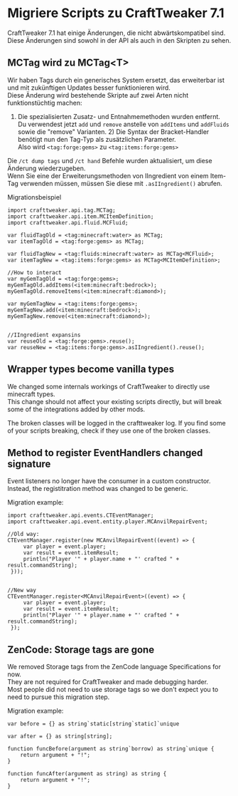 # Migriere Scripts zu CraftTweaker 7.1

CraftTweaker 7.1 hat einige Änderungen, die nicht abwärtskompatibel sind. Diese Änderungen sind sowohl in der API als auch in den Skripten zu sehen.


## MCTag wird zu MCTag&LT;T&GT;

Wir haben Tags durch ein generisches System ersetzt, das erweiterbar ist und mit zukünftigen Updates besser funktionieren wird.  
Diese Änderung wird bestehende Skripte auf zwei Arten nicht funktionstüchtig machen:

1) Die spezialisierten Zusatz- und Entnahmemethoden wurden entfernt. <br>Du verwendest jetzt `add` und `remove` anstelle von `addItems` und `addFluids` sowie die "remove" Varianten. 2) Die Syntax der Bracket-Handler benötigt nun den Tag-Typ als zusätzlichen Parameter. <br>Also wird `<tag:forge:gems>` zu `<tag:items:forge:gems>`

Die `/ct dump tags` und `/ct hand` Befehle wurden aktualisiert, um diese Änderung wiederzugeben.  
Wenn Sie eine der Erweiterungsmethoden von IIngredient von einem Item-Tag verwenden müssen, müssen Sie diese mit `.asIIngredient()` abrufen.

Migrationsbeispiel
```zenscript
import crafttweaker.api.tag.MCTag;
import crafttweaker.api.item.MCItemDefinition;
import crafttweaker.api.fluid.MCFluid;

var fluidTagOld = <tag:minecraft:water> as MCTag;
var itemTagOld = <tag:forge:gems> as MCTag;

var fluidTagNew = <tag:fluids:minecraft:water> as MCTag<MCFluid>;
var itemTagNew = <tag:items:forge:gems> as MCTag<MCItemDefinition>;

//How to interact
var myGemTagOld = <tag:forge:gems>;
myGemTagOld.addItems(<item:minecraft:bedrock>);
myGemTagOld.removeItems(<item:minecraft:diamond>);

var myGemTagNew = <tag:items:forge:gems>;
myGemTagNew.add(<item:minecraft:bedrock>);
myGemTagNew.remove(<item:minecraft:diamond>);


//IIngredient expansins
var reuseOld = <tag:forge:gems>.reuse();
var reuseNew = <tag:items:forge:gems>.asIIngredient().reuse();
```


## Wrapper types become vanilla types

We changed some internals workings of CraftTweaker to directly use minecraft types.  
This change should not affect your existing scripts directly, but will break some of the integrations added by other mods.

The broken classes will be logged in the crafttweaker log. If you find some of your scripts breaking, check if they use one of the broken classes.


## Method to register EventHandlers changed signature

Event listeners no longer have the consumer in a custom constructor.  
Instead, the registitration method was changed to be generic.

Migration example:
```zenscript
import crafttweaker.api.events.CTEventManager;
import crafttweaker.api.event.entity.player.MCAnvilRepairEvent;

//Old way:
CTEventManager.register(new MCAnvilRepairEvent((event) => {
     var player = event.player;
     var result = event.itemResult;
     println("Player '" + player.name + "' crafted " + result.commandString);
 }));


//New way
CTEventManager.register<MCAnvilRepairEvent>((event) => {
     var player = event.player;
     var result = event.itemResult;
     println("Player '" + player.name + "' crafted " + result.commandString);
 });
```


## ZenCode: Storage tags are gone

We removed Storage tags from the ZenCode language Specifications for now.  
They are not required for CraftTweaker and made debugging harder.  
Most people did not need to use storage tags so we don't expect you to need to pursue this migration step.

Migration example:
```zenscript
var before = {} as string`static[string`static]`unique

var after = {} as string[string];

function funcBefore(argument as string`borrow) as string`unique {
    return argument + "!";
}

function funcAfter(argument as string) as string {
    return argument + "!";
}
```
